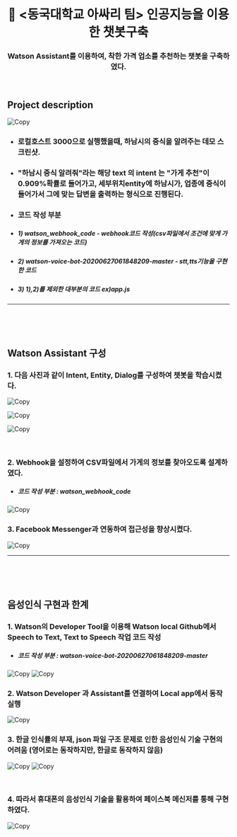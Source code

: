 <h1 align="center" style="border-bottom: none;">🚀 <동국대학교 아싸리 팀> 인공지능을 이용한 챗봇구축</h1>
<h3 align="center">Watson Assistant를 이용하여, 착한 가격 업소를 추천하는 챗봇을 구축하였다.</h3>

<br/>

## Project description

![Copy](readme_images/demo_screenshot.png)

- <h3 align="left">로컬호스트 3000으로 실행했을때, 하남시의 중식을 알려주는 데모 스크린샷.</h3>
- <h3 align="left">"하남시 중식 알려줘"라는 해당 text 의 intent 는 "가게 추천"이 0.909%확률로 들어가고, 세부위치entity에 하남시가, 업종에 중식이 들어가서 그에 맞는 답변을 출력하는 형식으로 진행된다.</h3>
- <h3 align="left">코드 작성 부분</h3>

- <h5 align="left">1) watson_webhook_code - webhook코드 작성(csv파일에서 조건에 맞게 가게의 정보를 가져오는 코드)</h3>
- <h5 align="left">2) watson-voice-bot-20200627061848209-master - stt,tts기능을 구현한 코드 </h3>
- <h5 align="left">3) 1),2)를 제외한 대부분의 코드 ex)app.js</h3>

---



<br/>

<br/>

<br/>

## Watson Assistant 구성

<h3 align="left">1. 다음 사진과 같이 Intent, Entity, Dialog를 구성하여 챗봇을 학습시켰다.</h3>

![Copy](readme_images/intent.png)

![Copy](readme_images/entity.png)

![Copy](readme_images/dialog.png)

<br/>

<h3 align="left">2. Webhook을 설정하여 CSV파일에서 가게의 정보를 찾아오도록 설계하였다.</h3>

- <h5 align="left">코드 작성 부분 : watson_webhook_code </h3>

![Copy](readme_images/webhook.png)
<br/>

<h3 align="left">3. Facebook Messenger과 연동하여 접근성을 향상시켰다.</h3>

![Copy](readme_images/fb.png)

---

<br/>
<br/>

<br/>

## 음성인식 구현과 한계

<h3 align="left">1. Watson의 Developer Tool을 이용해 Watson local Github에서 Speech to Text, Text to Speech 작업 코드 작성</h3>

- <h5 align="left">코드 작성 부분 : watson-voice-bot-20200627061848209-master </h3>

![Copy](readme_images/stt_1.png)
![Copy](readme_images/stt_2.png)
<br/>

<h3 align="left">2. Watson Developer 과 Assistant를 연결하여 Local app에서 동작 실행</h3>

![Copy](readme_images/stt_flow.png)
<br/>

<h3 align="left">3. 한글 인식률의 부재, json 파일 구조 문제로 인한 음성인식 기술 구현의 어려움 (영어로는 동작하지만, 한글로 동작하지 않음)</h3>

![Copy](readme_images/stt_understand_eng.png)
![Copy](readme_images/stt_understand.png)

<br/>

<h3 align="left">4. 따라서 휴대폰의 음성인식 기술을 활용하여 페이스북 메신저를 통해 구현하였다.</h3>

![Copy](readme_images/phone.png)
